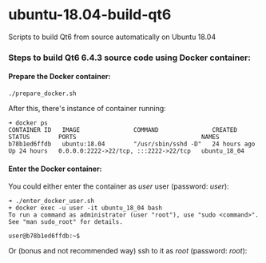 # ubuntu-18.04-build-qt6
Scripts to build Qt6 from source automatically on Ubuntu 18.04

### Steps to build Qt6 6.4.3 source code using Docker container:
#### Prepare the Docker container:
```shell
./prepare_docker.sh
```
After this, there's instance of container running:
```shell
➜ docker ps
CONTAINER ID   IMAGE               COMMAND               CREATED        STATUS        PORTS                                   NAMES
b78b1ed6ffdb   ubuntu:18.04        "/usr/sbin/sshd -D"   24 hours ago   Up 24 hours   0.0.0.0:2222->22/tcp, :::2222->22/tcp   ubuntu_18_04
```
#### Enter the Docker container:
You could either enter the container as *user* user (password: *user*):
```shell
➜ ./enter_docker_user.sh 
+ docker exec -u user -it ubuntu_18_04 bash
To run a command as administrator (user "root"), use "sudo <command>".
See "man sudo_root" for details.

user@b78b1ed6ffdb:~$ 
```
Or (bonus and not recommended way) ssh to it as *root* (password: *root*):
